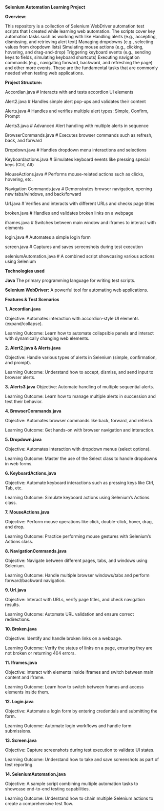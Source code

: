 **Selenium Automation Learning Project**

**Overview**:

This repository is a collection of Selenium WebDriver automation test scripts that I created while learning web automation. 
The scripts cover key automation tasks such as working with like 
      Handling alerts (e.g., accepting, dismissing, and retrieving alert text)
      Managing dropdowns (e.g., selecting values from dropdown lists)
      Simulating mouse actions (e.g., clicking, hovering, and drag-and-drop)
      Triggering keyboard events (e.g., sending keys to fields, simulating keyboard shortcuts)
      Executing navigation commands (e.g., navigating forward, backward, and refreshing the page) and other more events.
These are the fundamental tasks that are commonly needed when testing web applications.

**Project Structure:**

Accordian.java             # Interacts with and tests accordion UI elements

Alert2.java                # Handles simple alert pop-ups and validates their content

Alerts.java                # Handles and verifies multiple alert types: Simple, Confirm, Prompt

Alerts3.java               # Advanced Alert handling with multiple alerts in sequence

BrowserCommands.java       # Executes browser commands such as refresh, back, and forward

Dropdown.java              # Handles dropdown menu interactions and selections

Keyboardactions.java       # Simulates keyboard events like pressing special keys (Ctrl, Alt)

MouseActions.java          # Performs mouse-related actions such as clicks, hovering, etc.

Navigation Commands.java   # Demonstrates browser navigation, opening new tabs/windows, and back/forward

Url.java                   # Verifies and interacts with different URLs and checks page titles

broken.java                # Handles and validates broken links on a webpage

iframes.java               # Switches between main window and iframes to interact with elements

login.java                 # Automates a simple login form

screen.java                # Captures and saves screenshots during test execution

seleniumAutomation.java    # A combined script showcasing various actions using Selenium


**Technologies used**

   **Java** The primary programming language for writing test scripts.
  
   **Selenium WebDriver:** A powerful tool for automating web applications.

**Features & Test Scenarios**

**1. Accordian.java**

Objective: Automates interaction with accordion-style UI elements (expand/collapse).

Learning Outcome: Learn how to automate collapsible panels and interact with dynamically changing web elements.

**2. Alert2.java & Alerts.java**

Objective: Handle various types of alerts in Selenium (simple, confirmation, and prompt).

Learning Outcome: Understand how to accept, dismiss, and send input to browser alerts.

**3. Alerts3.java**
Objective: Automate handling of multiple sequential alerts.

Learning Outcome: Learn how to manage multiple alerts in succession and test their behavior.

**4. BrowserCommands.java**

Objective: Automates browser commands like back, forward, and refresh.

Learning Outcome: Get hands-on with browser navigation and interaction.

**5. Dropdown.java**

Objective: Automates interaction with dropdown menus (select options).

Learning Outcome: Master the use of the Select class to handle dropdowns in web forms.

**6. KeyboardActions.java**

Objective: Automate keyboard interactions such as pressing keys like Ctrl, Tab, etc.

Learning Outcome: Simulate keyboard actions using Selenium’s Actions class.

**7. MouseActions.java**

Objective: Perform mouse operations like click, double-click, hover, drag, and drop.

Learning Outcome: Practice performing mouse gestures with Selenium’s Actions class.

**8. NavigationCommands.java**

Objective: Navigate between different pages, tabs, and windows using Selenium.

Learning Outcome: Handle multiple browser windows/tabs and perform forward/backward navigation.

**9. Url.java**

Objective: Interact with URLs, verify page titles, and check navigation results.

Learning Outcome: Automate URL validation and ensure correct redirections.

**10. Broken.java**

Objective: Identify and handle broken links on a webpage.

Learning Outcome: Verify the status of links on a page, ensuring they are not broken or returning 404 errors.

**11. Iframes.java**

Objective: Interact with elements inside iframes and switch between main content and iframe.

Learning Outcome: Learn how to switch between frames and access elements inside them.

**12. Login.java**

Objective: Automate a login form by entering credentials and submitting the form.

Learning Outcome: Automate login workflows and handle form submissions.

**13. Screen.java**

Objective: Capture screenshots during test execution to validate UI states.

Learning Outcome: Understand how to take and save screenshots as part of test reporting.

**14. SeleniumAutomation.java**

Objective: A sample script combining multiple automation tasks to showcase end-to-end testing capabilities.

Learning Outcome: Understand how to chain multiple Selenium actions to create a comprehensive test flow.
